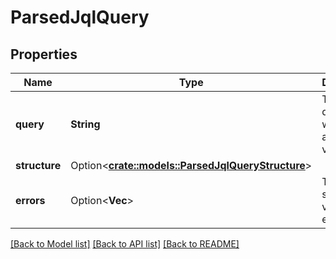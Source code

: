 # ParsedJqlQuery

## Properties

Name | Type | Description | Notes
------------ | ------------- | ------------- | -------------
**query** | **String** | The JQL query that was parsed and validated. | 
**structure** | Option<[**crate::models::ParsedJqlQueryStructure**](ParsedJqlQuery_structure.md)> |  | [optional]
**errors** | Option<**Vec<String>**> | The list of syntax or validation errors. | [optional]

[[Back to Model list]](../README.md#documentation-for-models) [[Back to API list]](../README.md#documentation-for-api-endpoints) [[Back to README]](../README.md)


